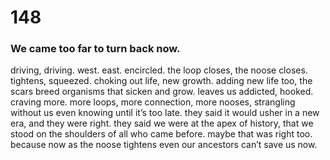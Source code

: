 # 148

### We came too far to turn back now.

driving, driving.
west. east. encircled.
the loop closes, the noose closes. tightens, squeezed.
choking out life, new growth. adding new life too, the scars breed organisms that sicken and grow. leaves us addicted, hooked. craving more. more loops, more connection, more nooses, strangling without us even knowing until it’s too late. they said it would usher in a new era, and they were right. they said we were at the apex of history, that we stood on the shoulders of all who came before. maybe that was right too. because now as the noose tightens even our ancestors can’t save us now.